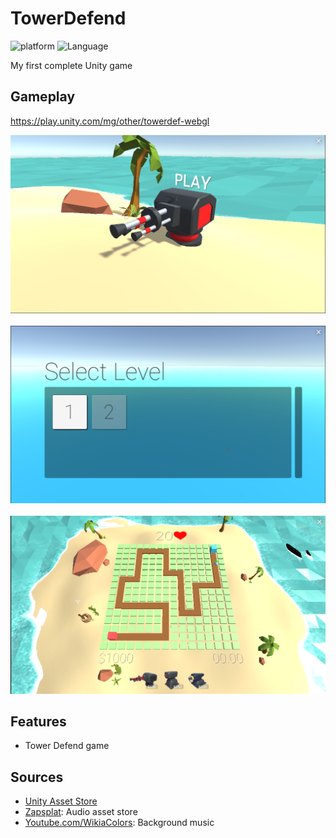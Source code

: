 # TowerDefend
 

![platform](https://img.shields.io/badge/Platform-Unity-yellow.svg)
![Language](https://img.shields.io/badge/Language-C%23-orange.svg)

My first complete Unity game


## Gameplay
https://play.unity.com/mg/other/towerdef-webgl

<img src="Images/gl1.png" height='' width=''/>&nbsp;&nbsp;&nbsp;<img src="Images/gl2.png" height='' width=''/>&nbsp;&nbsp;&nbsp;<img src="Images/gl3.png" height='' width=''/>

## Features

* Tower Defend game

## Sources

* <a href="https://assetstore.unity.com/">Unity Asset Store</a>
* <a href="https://www.zapsplat.com/">Zapsplat</a>: Audio asset store
* <a href="https://www.youtube.com/watch?v=4W0sosJtiGg">Youtube.com/WikiaColors</a>: Background music
